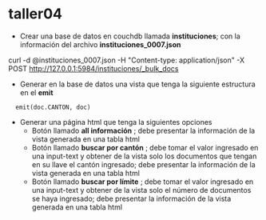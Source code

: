 # taller04

* Crear una base de datos en couchdb llamada **instituciones**; con la información del archivo **instituciones_0007.json**

curl -d @instituciones_0007.json -H "Content-type: application/json" -X POST http://127.0.0.1:5984/instituciones/_bulk_docs

* Generar en la base de datos una vista que tenga la siguiente estructura en el **emit**
```
  emit(doc.CANTON, doc)

```
* Generar una página html que tenga la siguientes opciones
  * Botón llamado **all información** ; debe presentar la información de la vista generada en una tabla html
  * Botón llamado **buscar por cantón** ; debe tomar el valor ingresado en una input-text y obtener de la vista solo los documentos que tengan en su llave el cantón ingresado; debe presentar la información de la vista generada en una tabla html
  * Botón llamado **buscar por límite** ; debe tomar el valor ingresado en una input-text y obtener de la vista solo el número de documentos se haya ingresado; debe presentar la información de la vista generada en una tabla html


